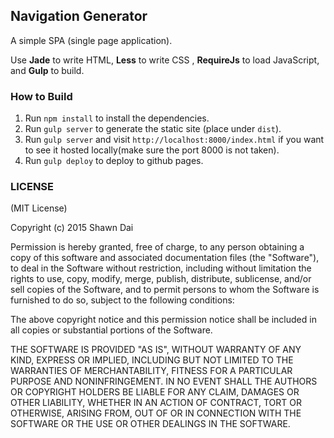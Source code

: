 ## Navigation Generator

A simple SPA (single page application).  

Use **Jade** to write HTML, **Less** to write CSS , **RequireJs** to load JavaScript, and **Gulp** to build.  

### How to Build

1. Run `npm install` to install the dependencies.
2. Run `gulp server` to generate the static site (place under `dist`).
3. Run `gulp server` and visit `http://localhost:8000/index.html` if you want to see it hosted locally(make sure the port 8000 is not taken).
4. Run `gulp deploy` to deploy to github pages.

### LICENSE

(MIT License)

Copyright (c) 2015 Shawn Dai

Permission is hereby granted, free of charge, to any person obtaining a copy of this software and associated documentation files (the "Software"), to deal in the Software without restriction, including without limitation the rights to use, copy, modify, merge, publish, distribute, sublicense, and/or sell copies of the Software, and to permit persons to whom the Software is furnished to do so, subject to the following conditions:

The above copyright notice and this permission notice shall be included in all copies or substantial portions of the Software.

THE SOFTWARE IS PROVIDED "AS IS", WITHOUT WARRANTY OF ANY KIND, EXPRESS OR IMPLIED, INCLUDING BUT NOT LIMITED TO THE WARRANTIES OF MERCHANTABILITY, FITNESS FOR A PARTICULAR PURPOSE AND NONINFRINGEMENT. IN NO EVENT SHALL THE AUTHORS OR COPYRIGHT HOLDERS BE LIABLE FOR ANY CLAIM, DAMAGES OR OTHER LIABILITY, WHETHER IN AN ACTION OF CONTRACT, TORT OR OTHERWISE, ARISING FROM, OUT OF OR IN CONNECTION WITH THE SOFTWARE OR THE USE OR OTHER DEALINGS IN THE SOFTWARE.
